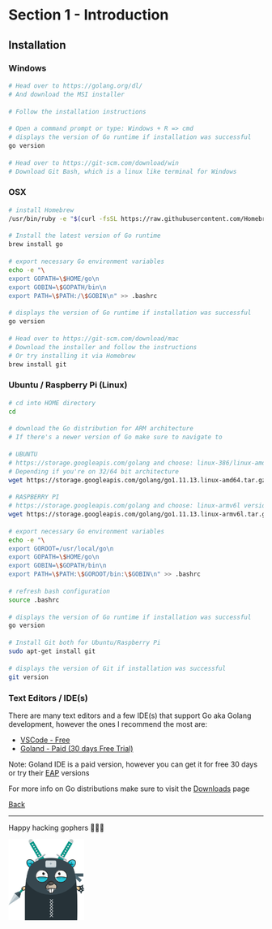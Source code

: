 # Section 1 - Introduction

## Installation

### Windows

```bash
# Head over to https://golang.org/dl/
# And download the MSI installer

# Follow the installation instructions

# Open a command prompt or type: Windows + R => cmd
# displays the version of Go runtime if installation was successful
go version

# Head over to https://git-scm.com/download/win
# Download Git Bash, which is a linux like terminal for Windows
```

### OSX

```bash
# install Homebrew
/usr/bin/ruby -e "$(curl -fsSL https://raw.githubusercontent.com/Homebrew/install/master/install)"

# Install the latest version of Go runtime
brew install go

# export necessary Go environment variables 
echo -e "\
export GOPATH=\$HOME/go\n
export GOBIN=\$GOPATH/bin\n
export PATH=\$PATH:/\$GOBIN\n" >> .bashrc

# displays the version of Go runtime if installation was successful
go version

# Head over to https://git-scm.com/download/mac
# Download the installer and follow the instructions
# Or try installing it via Homebrew
brew install git
```

### Ubuntu / Raspberry Pi (Linux)

```bash
# cd into HOME directory
cd

# download the Go distribution for ARM architecture
# If there's a newer version of Go make sure to navigate to

# UBUNTU
# https://storage.googleapis.com/golang and choose: linux-386/linux-amd64 version
# Depending if you're on 32/64 bit architecture
wget https://storage.googleapis.com/golang/go1.11.13.linux-amd64.tar.gz

# RASPBERRY PI
# https://storage.googleapis.com/golang and choose: linux-armv6l version
wget https://storage.googleapis.com/golang/go1.11.13.linux-armv6l.tar.gz

# export necessary Go environment variables 
echo -e "\
export GOROOT=/usr/local/go\n
export GOPATH=\$HOME/go\n
export GOBIN=\$GOPATH/bin\n
export PATH=\$PATH:\$GOROOT/bin:\$GOBIN\n" >> .bashrc

# refresh bash configuration
source .bashrc

# displays the version of Go runtime if installation was successful
go version

# Install Git both for Ubuntu/Raspberry Pi
sudo apt-get install git

# displays the version of Git if installation was successful
git version
```

### Text Editors / IDE(s)

There are many text editors and a few IDE(s) that support Go aka Golang
development, however the ones I recommend the most are:

- [VSCode - Free](https://code.visualstudio.com/download)
- [Goland - Paid (30 days Free Trial)](https://www.jetbrains.com/go/download)

Note: Goland IDE is a paid version, however you can get it for free 30 days
or try their [EAP](https://www.jetbrains.com/go/nextversion/) versions

For more info on Go distributions make sure to visit
the [Downloads](https://golang.org/dl/) page

[Back](https://github.com/steevehook/udemy-go101)

---

Happy hacking gophers 🚀🚀🚀

<img src="https://github.com/steevehook/udemy-go101/raw/master/udemy-go101.svg?sanitize=true" width="150px"/>
